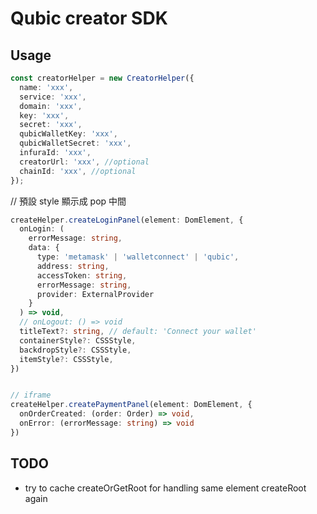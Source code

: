 # Qubic creator SDK

## Usage

```ts
const creatorHelper = new CreatorHelper({
  name: 'xxx',
  service: 'xxx',
  domain: 'xxx',
  key: 'xxx',
  secret: 'xxx',
  qubicWalletKey: 'xxx',
  qubicWalletSecret: 'xxx',
  infuraId: 'xxx',
  creatorUrl: 'xxx', //optional
  chainId: 'xxx', //optional
});
```

// 預設 style 顯示成 pop 中間

```ts
createHelper.createLoginPanel(element: DomElement, {
  onLogin: (
    errorMessage: string,
    data: {
      type: 'metamask' | 'walletconnect' | 'qubic',
      address: string,
      accessToken: string,
      errorMessage: string,
      provider: ExternalProvider
    }
  ) => void,
  // onLogout: () => void
  titleText?: string, // default: 'Connect your wallet'
  containerStyle?: CSSStyle,
  backdropStyle?: CSSStyle,
  itemStyle?: CSSStyle,
})


// iframe
createHelper.createPaymentPanel(element: DomElement, {
  onOrderCreated: (order: Order) => void,
  onError: (errorMessage: string) => void
})
```

## TODO

- try to cache createOrGetRoot for handling same element createRoot again
